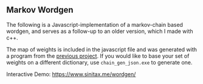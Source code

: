 ## Markov Wordgen

The following is a Javascript-implementation of a markov-chain based wordgen, and serves as a follow-up to an older version, which I made with c++. 

The map of weights is included in the javascript file and was generated with a program from the [previous project](https://github.com/Sinitax/Wordmash). If you would like to base your set of weights on a different dictionary, use `chain_gen_json.exe` to generate one.

Interactive Demo: https://www.sinitax.me/wordgen/
